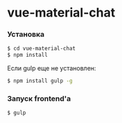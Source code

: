 # vue-material-chat


### Установка

```sh
$ cd vue-material-chat
$ npm install
```
Если gulp еще не установлен:

```sh
$ npm install gulp -g
```

### Запуск frontend'a

```sh
$ gulp
```
